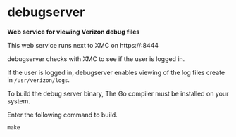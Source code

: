 # debugserver 
**Web service for viewing Verizon debug files**

This web service runs next to XMC on https://<ip>:8444

debugserver checks with XMC to see if the user is logged in.

If the user is logged in, debugserver enables viewing of the log files create in `/usr/verizon/logs`.

To build the debug server binary, The Go compiler must be installed on your system. 

Enter the following command to build.

```
make
```